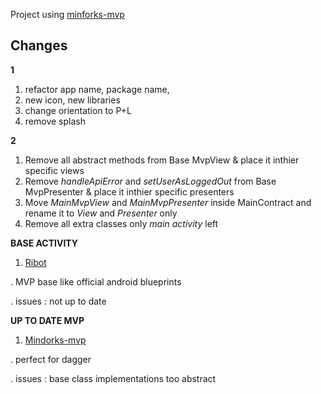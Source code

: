 Project using [minforks-mvp](https://github.com/MindorksOpenSource/android-mvp-architecture/tree/master/app/src/main/java/com/mindorks/framework/mvp/ui)

## Changes
**1**
1. refactor app name, package name,
2. new icon, new libraries
3. change orientation to P+L
4. remove splash

**2**
1. Remove all abstract methods from Base MvpView & place it inthier specific views
2. Remove *handleApiError* and *setUserAsLoggedOut* from Base MvpPresenter & place it inthier specific presenters
3. Move *MainMvpView* and *MainMvpPresenter* inside MainContract and rename it to *View* and *Presenter* only
4. Remove all extra classes only *main activity* left


**BASE ACTIVITY**

1. [Ribot](https://github.com/ribot/ribot-app-android/blob/master/app/src/main/java/io/ribot/app/ui/base/BaseActivity.java) 

. MVP base like official android blueprints

. issues : not up to date

**UP TO DATE MVP**

1. [Mindorks-mvp](https://github.com/MindorksOpenSource/android-mvp-architecture) 
    
. perfect for dagger

. issues : base class implementations too abstract
